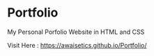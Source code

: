 # Portfolio
My Personal Porfolio Website in HTML and CSS

Visit Here : https://awaisetics.github.io/Portfolio/

